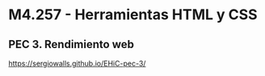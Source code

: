 # M4.257 - Herramientas HTML y CSS

## PEC 3. Rendimiento web

https://sergiowalls.github.io/EHiC-pec-3/
